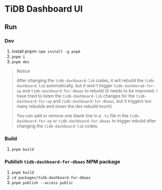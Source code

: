 # TiDB Dashboard UI

## Run

### Dev

1. install pnpm: `npm install -g pnpm`
1. `pnpm i`
1. `pnpm dev`

> Notice
>
> After changing the `tidb-dashboard-lib` codes, it will rebuild the `tidb-dashboard-lib` automatically, but it won't trigger `tidb-dashborad-for-op` and `tidb-dashboard-for-dbaas` to rebuild (it needs to be improved. I have tried to listen the `tidb-dashboard-lib` changes for the `tidb-dashboard-for-op` and `tidb-dashboard-for-dbaas`, but it triggers too many rebuilds and slows the dev rebuild much).
>
> You can add or remove one blank line in a `.ts` file in the `tidb-dashboard-for-op` or `tidb-dashboard-for-dbaas` to trigger rebuild after changing the `tidb-dashboard-lib` codes.

### Build

1. `pnpm build`

### Publish `tidb-dashboard-for-dbaas` NPM package

1. `pnpm build`
1. `cd packages/tidb-dashboard-for-dbaas`
1. `pnpm publish --access public`
